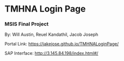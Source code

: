# TMHNA Login Page
### MSIS Final Project 

By: Will Austin, Reuel Kandathil, Jacob Joseph

Portal Link: https://jakejose.github.io/TMHNALoginPage/

SAP Interface: http://3.145.84.198/index.html#/
